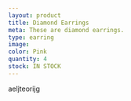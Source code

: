```yaml
---
layout: product
title: Diamond Earrings
meta: These are diamond earrings. 
type: earring
image:
color: Pink
quantity: 4
stock: IN STOCK
---
```


aeljteorijg